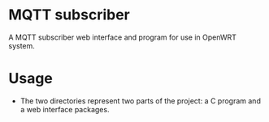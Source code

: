 # MQTT subscriber

A MQTT subscriber web interface and program for use in OpenWRT system.

# Usage

* The two directories represent two parts of the project: a C program and a web interface packages.